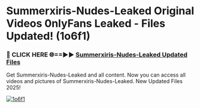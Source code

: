 # Summerxiris-Nudes-Leaked Original Videos 0nlyFans Leaked - Files Updated! (1o6f1)

<h3>🔴 CLICK HERE 🌐==►► <a href="https://tinyurl.com/yc6ubb5a" rel="nofollow">Summerxiris-Nudes-Leaked Updated Files</a></h3>

Get Summerxiris-Nudes-Leaked and all content. Now you can access all videos and pictures of Summerxiris-Nudes-Leaked. New Updated Files 2025!

[![1o6f1](https://i.imgur.com/7eu0CRL.gif)](https://tinyurl.com/yc6ubb5a)
